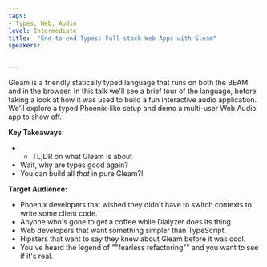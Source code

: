 ```yaml
---
tags:
- Types, Web, Audio
level: Intermediate
title: 	"End-to-end Types: Full-stack Web Apps with Gleam"
speakers:


---
```

Gleam is a friendly statically typed language that runs on both the BEAM and in the browser. In this talk we'll see a brief tour of the language, before taking a look at how it was used to build a fun interactive audio application. We'll explore a typed Phoenix-like setup and demo a multi-user Web Audio app to show off.

**Key Takeaways:**
- - TL;DR on what Gleam is about
- Wait, why are types good again?
- You can build all *that* in pure Gleam?!

**Target Audience:**
- Phoenix developers that wished they didn't have to switch contexts to write some client code.
- Anyone who's gone to get a coffee while Dialyzer does its thing.
- Web developers that want something simpler than TypeScript.
- Hipsters that want to say they knew about Gleam before it was cool.
- You've heard the legend of ""fearless refactoring"" and you want to see if it's real.

